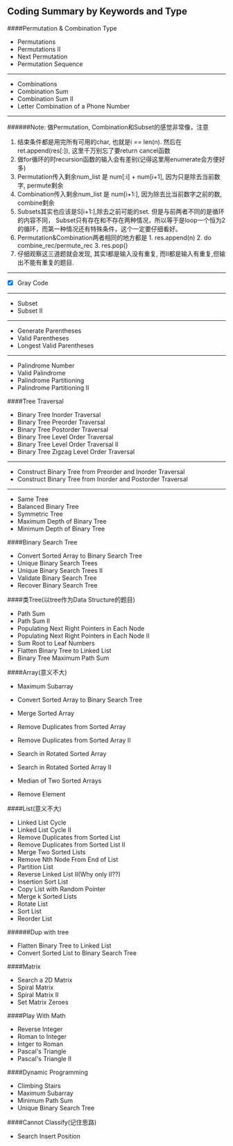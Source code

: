 ## Coding Summary by Keywords and Type

####Permutation & Combination Type
* Permutations
* Permutations II
* Next Permutation
* Permutation Sequence

----

* Combinations
* Combination Sum
* Combination Sum II
* Letter Combination of a Phone Number

-----

######Note:
做Permutation, Combination和Subset的感觉非常像，注意

1. 结束条件都是用完所有可用的char, 也就是i == len(n). 然后在ret.append(res[:]), 这里千万别忘了要return cancel函数
2. 做for循环的时recursion函数的输入会有差别(记得这里用enumerate会方便好多)
  1. Permutation传入剩余num_list 是 num[:i] + num[i+1], 因为只是除去当前数字, permute剩余
  2. Combination传入剩余num_list 是 num[i+1:],  因为除去比当前数字之前的数, combine剩余
  3. Subsets其实也应该是S[i+1:],除去之前可能的set. 但是与前两者不同的是循环的内容不同， Subset只有存在和不存在两种情况，所以等于是loop一个恒为2的循环，而第一种情况还有特殊条件，这个一定要仔细看好。
  4. Permutation&Combination两者相同的地方都是
    1. res.append(n)
    2. do combine_rec/permute_rec
    3. res.pop()
3. 仔细观察这三道题就会发现, 其实I都是输入没有重复, 而II都是输入有重复,但输出不能有重复的题目.

-----

*[x] Gray Code

-----

* Subset
* Subset II

-----

* Generate Parentheses
* Valid Parentheses
* Longest Valid Parentheses

-----

* Palindrome Number
* Valid Palindrome
* Palindrome Partitioning
* Palindrome Partitioning II

####Tree Traversal
* Binary Tree Inorder Traversal
* Binary Tree Preorder Traversal
* Binary Tree Postorder Traversal
* Binary Tree Level Order Traversal
* Binary Tree Level Order Traversal II
* Binary Tree Zigzag Level Order Traversal

____

* Construct Binary Tree from Preorder and Inorder Traversal
* Construct Binary Tree from Inorder and Postorder Traversal

----

* Same Tree
* Balanced Binary Tree
* Symmetric Tree
* Maximum Depth of Binary Tree
* Minimum Depth of Binary Tree

####Binary Search Tree
* Convert Sorted Array to Binary Search Tree
* Unique Binary Search Trees
* Unique Binary Search Trees II
* Validate Binary Search Tree
* Recover Binary Search Tree

####类Tree(以tree作为Data Structure的题目)
* Path Sum
* Path Sum II
* Populating Next Right Pointers in Each Node
* Populating Next Right Pointers in Each Node II
* Sum Root to Leaf Numbers
* Flatten Binary Tree to Linked List
* Binary Tree Maximum Path Sum

####Array(意义不大)
* Maximum Subarray
* Convert Sorted Array to Binary Search Tree
* Merge Sorted Array
* Remove Duplicates from Sorted Array
* Remove Duplicates from Sorted Array II
* Search in Rotated Sorted Array
* Search in Rotated Sorted Array II
* Median of Two Sorted Arrays

* Remove Element

####List(意义不大)
* Linked List Cycle
* Linked List Cycle II
* Remove Duplicates from Sorted List
* Remove Duplicates from Sorted List II
* Merge Two Sorted Lists
* Remove Nth Node From End of List
* Partition List
* Reverse Linked List II(Why only II??)
* Insertion Sort List
* Copy List with Random Pointer
* Merge k Sorted Lists
* Rotate List
* Sort List
* Reorder List

######Dup with tree
* Flatten Binary Tree to Linked List
* Convert Sorted List to Binary Search Tree

####Matrix
* Search a 2D Matrix
* Spiral Matrix
* Spiral Matrix II
* Set Matrix Zeroes


####Play With Math
* Reverse Integer
* Roman to Integer
* Intger to Roman
* Pascal's Triangle
* Pascal's Triangle II

####Dynamic Programming
* Climbing Stairs
* Maximum Subarray
* Minimum Path Sum
* Unique Binary Search Tree

####Cannot Classify(记住思路)
* Search Insert Position
